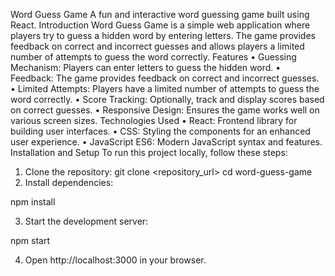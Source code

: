 Word Guess Game
A fun and interactive word guessing game built using React.
Introduction
Word Guess Game is a simple web application where players try to guess a hidden word by entering letters. The game provides feedback on correct and incorrect guesses and allows players a limited number of attempts to guess the word correctly.
Features
•	Guessing Mechanism: Players can enter letters to guess the hidden word.
•	Feedback: The game provides feedback on correct and incorrect guesses.
•	Limited Attempts: Players have a limited number of attempts to guess the word correctly.
•	Score Tracking: Optionally, track and display scores based on correct guesses.
•	Responsive Design: Ensures the game works well on various screen sizes.
Technologies Used
•	React: Frontend library for building user interfaces.
•	CSS: Styling the components for an enhanced user experience.
•	JavaScript ES6: Modern JavaScript syntax and features.
Installation and Setup
To run this project locally, follow these steps:
1.	Clone the repository:
git clone <repository_url>
cd word-guess-game
2.	Install dependencies:

npm install

3.	Start the development server:

npm start

4.	Open http://localhost:3000 in your browser.


